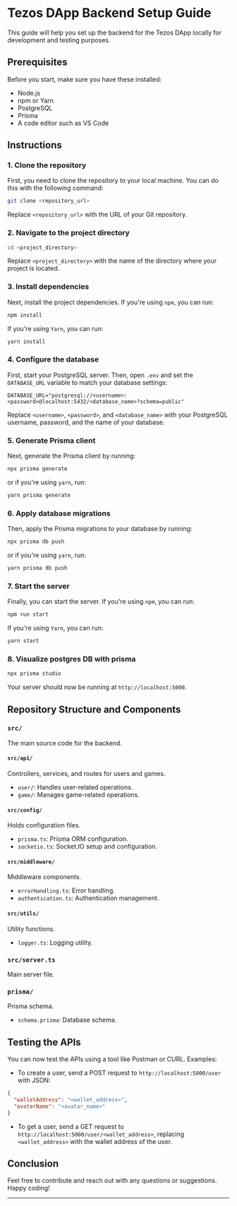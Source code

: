 # Tezos DApp Backend Setup Guide

This guide will help you set up the backend for the Tezos DApp locally for development and testing purposes.

## Prerequisites

Before you start, make sure you have these installed:

- Node.js
- npm or Yarn
- PostgreSQL
- Prisma
- A code editor such as VS Code

## Instructions

### 1. Clone the repository

First, you need to clone the repository to your local machine. You can do this with the following command:

```bash
git clone <repository_url>
```

Replace `<repository_url>` with the URL of your Git repository.

### 2. Navigate to the project directory

```bash
cd <project_directory>
```

Replace `<project_directory>` with the name of the directory where your project is located.

### 3. Install dependencies

Next, install the project dependencies. If you're using `npm`, you can run:

```bash
npm install
```

If you're using `Yarn`, you can run:

```bash
yarn install
```

### 4. Configure the database

First, start your PostgreSQL server. Then, open `.env` and set the `DATABASE_URL` variable to match your database settings:

```env
DATABASE_URL="postgresql://<username>:<password>@localhost:5432/<database_name>?schema=public"
```

Replace `<username>`, `<password>`, and `<database_name>` with your PostgreSQL username, password, and the name of your database.

### 5. Generate Prisma client

Next, generate the Prisma client by running:

```bash
npx prisma generate
```

or if you're using `yarn`, run:

```bash
yarn prisma generate
```

### 6. Apply database migrations

Then, apply the Prisma migrations to your database by running:

```bash
npx prisma db push
```

or if you're using `yarn`, run:

```bash
yarn prisma db push
```

### 7. Start the server

Finally, you can start the server. If you're using `npm`, you can run:

```bash
npm run start
```

If you're using `Yarn`, you can run:

```bash
yarn start
```

### 8. Visualize postgres DB with prisma

```bash
npx prisma studio
```


Your server should now be running at `http://localhost:5000`.

## Repository Structure and Components

### `src/`
The main source code for the backend.

#### `src/api/`
Controllers, services, and routes for users and games.

- `user/`: Handles user-related operations.
- `game/`: Manages game-related operations.

#### `src/config/`
Holds configuration files.

- `prisma.ts`: Prisma ORM configuration.
- `socketio.ts`: Socket.IO setup and configuration.

#### `src/middleware/`
Middleware components.

- `errorHandling.ts`: Error handling.
- `authentication.ts`: Authentication management.

#### `src/utils/`
Utility functions.

- `logger.ts`: Logging utility.

### `src/server.ts`
Main server file.

### `prisma/`
Prisma schema.

- `schema.prisma`: Database schema.

## Testing the APIs

You can now test the APIs using a tool like Postman or CURL. Examples:

- To create a user, send a POST request to `http://localhost:5000/user` with JSON:

```json
{
  "walletAddress": "<wallet_address>",
  "avatarName": "<avatar_name>"
}
```

- To get a user, send a GET request to `http://localhost:5000/user/<wallet_address>`, replacing `<wallet_address>` with the wallet address of the user.

## Conclusion

 Feel free to contribute and reach out with any questions or suggestions. Happy coding!

---